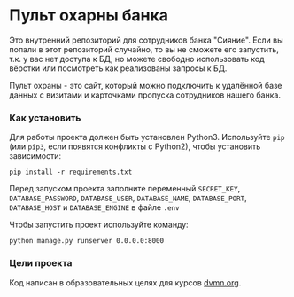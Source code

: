 # Пульт охарны банка

Это внутренний репозиторий для сотрудников банка "Сияние". Если вы попали в этот репозиторий случайно, то вы не сможете его запустить, т.к. у вас нет доступа к БД, но можете свободно использовать код вёрстки или посмотреть как реализованы запросы к БД.

Пульт охраны - это сайт, который можно подключить к удалённой базе данных с визитами и карточками пропуска сотрудников нашего банка.

### Как установить

Для работы проекта должен быть установлен Python3. 
Используйте `pip` (или `pip3`, если появятся конфликты с Python2), чтобы установить зависимости:
```
pip install -r requirements.txt
```

Перед запуском проекта заполните переменный `SECRET_KEY`, `DATABASE_PASSWORD`, `DATABASE_USER`, `DATABASE_NAME`, `DATABASE_PORT`, `DATABASE_HOST` и `DATABASE_ENGINE` в файле `.env`

Чтобы запустить проект используйте команду:
```
python manage.py runserver 0.0.0.0:8000
```

### Цели проекта

Код написан в образовательных целях для курсов [dvmn.org](https://dvmn.org/).